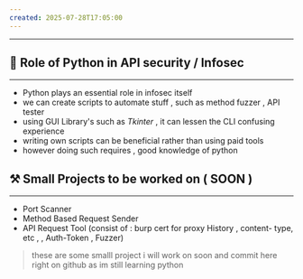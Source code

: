 ```yaml
---
created: 2025-07-28T17:05:00
---
```


---


## 🐍 Role of Python in API security / Infosec
---
* Python plays an essential role in infosec itself
* we can create scripts to automate stuff , such as method fuzzer , API tester 
* using GUI Library's such as *Tkinter* , it can lessen the CLI confusing experience 
* writing own scripts can be beneficial rather than using paid tools 
* however doing such requires , good knowledge of python 


## ⚒️ Small Projects to be worked on ( SOON )
---
* Port Scanner 
* Method Based Request Sender
* API Request Tool (consist of : burp cert for proxy History , content- type, etc ,  , Auth-Token , Fuzzer)
  
> these are some smalll project i will work on soon and commit here right on github as im still learning python 

